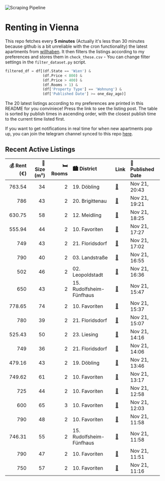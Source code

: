 ![Scraping Pipeline](https://github.com/AthomsG/renting-in-vienna/actions/workflows/run_pipeline.yml/badge.svg)


# Renting in Vienna

This repo fetches every **5 minutes** (Actually it's less than 30 minutes because github is a bit unreliable with the cron functionality) the latest apartments from [willhaben](https://www.willhaben.at/).
It then filters the listings according to my preferences and stores them in `check_these.csv` - You can change filter settings in the `filter_dataset.py` script.

```python
filtered_df = df[(df.State == 'Wien') & 
                 (df.Price < 800) &
                 (df.Price > 400) &
                 (df.Rooms > 1) &
                 (df['Property Type'] == 'Wohnung') &
                 (df['Published Date'] >= one_day_ago)]
```

The 20 latest listings according to my preferences are printed in this README for you conviniece! Press the link to see the listing post.
The table is sorted by publish times in ascending order, with the closest publish time to the current time listed first.

If you want to get notifications in real time for when new apartments pop up, you can join the telegram channel synced to this repo [here](https://t.me/+1HPAYOf5BSsyNTlk).

## Recent Active Listings

|   💰 Rent (€) |   📏 Size (m²) |   🛏️ Rooms | 🏙️ District              | Link                                                                                                                                                                                                         | 📅 Published Date   |
|-------------:|--------------:|-----------:|:-------------------------|:-------------------------------------------------------------------------------------------------------------------------------------------------------------------------------------------------------------|:-------------------|
|       763.54 |            34 |          2 | 19. Döbling              | [🔗](https://www.willhaben.at/iad/immobilien/d/mietwohnungen/wien/wien-1190-d%C3%B6bling/%2A%2Aerstbezug---hofseite%2A%2A-neubauwohnung-mit-balkon-in-sehr-guter-lage%21-1195879260/)                         | Nov 21, 20:43      |
|       786    |            43 |          2 | 20. Brigittenau          | [🔗](https://www.willhaben.at/iad/immobilien/d/mietwohnungen/wien/wien-1200-brigittenau/mietwohnung-im-20-bezirk-2085719919/)                                                                                 | Nov 21, 19:21      |
|       630.75 |            58 |          2 | 12. Meidling             | [🔗](https://www.willhaben.at/iad/immobilien/d/mietwohnungen/wien/wien-1120-meidling/2-zimmer-gemeindewohnung-%28direktvergabe%29-2008341971/)                                                                | Nov 21, 18:25      |
|       555.94 |            44 |          2 | 10. Favoriten            | [🔗](https://www.willhaben.at/iad/immobilien/d/mietwohnungen/wien/wien-1100-favoriten/2-zimmer-wohnung-mit-einbauk%C3%BCche-am-erlachplatz-1864700059/)                                                       | Nov 21, 17:27      |
|       749    |            43 |          2 | 21. Floridsdorf          | [🔗](https://www.willhaben.at/iad/immobilien/d/mietwohnungen/wien/wien-1210-floridsdorf/1210-wien---neubau---ostseitige-balkonwohnung-mit-perfektem-grundriss-2010887239/)                                    | Nov 21, 17:02      |
|       790    |            40 |          2 | 03. Landstraße           | [🔗](https://www.willhaben.at/iad/immobilien/d/mietwohnungen/wien/wien-1030-landstra%C3%9Fe/2-zi-wohnung-n%C3%A4he-belvedere-palast-1264996954/)                                                              | Nov 21, 16:55      |
|       502    |            46 |          2 | 02. Leopoldstadt         | [🔗](https://www.willhaben.at/iad/immobilien/d/mietwohnungen/wien/wien-1020-leopoldstadt/direktvergabe---top-lage:-voll-m%C3%B6blierte-2-zimmer--gemeindewohnung-im-1020-wien---vms-vor-01.09.24-1043703898/) | Nov 21, 16:36      |
|       650    |            43 |          2 | 15. Rudolfsheim-Fünfhaus | [🔗](https://www.willhaben.at/iad/immobilien/d/mietwohnungen/wien/wien-1150-rudolfsheim-f%C3%BCnfhaus/ruhige-zwei-zimmer-wohnung-1119146762/)                                                                 | Nov 21, 15:47      |
|       778.65 |            74 |          2 | 10. Favoriten            | [🔗](https://www.willhaben.at/iad/immobilien/d/mietwohnungen/wien/wien-1100-favoriten/helle-ca.-74-m%C2%B2-wohnung-mit-westseitiger-loggia-%21-992127259/)                                                    | Nov 21, 15:37      |
|       780    |            39 |          2 | 21. Floridsdorf          | [🔗](https://www.willhaben.at/iad/immobilien/d/mietwohnungen/wien/wien-1210-floridsdorf/top-gepflegte-helle-2-zimmer-wohnung-mit-balkon-in-ruhiger-lage-1654625958/)                                          | Nov 21, 15:07      |
|       525.43 |            50 |          2 | 23. Liesing              | [🔗](https://www.willhaben.at/iad/immobilien/d/mietwohnungen/wien/wien-1230-liesing/sch%C3%B6ne-gemeindewohnung-direktvergabe-1230-wien-1330485855/)                                                          | Nov 21, 14:16      |
|       749    |            36 |          2 | 21. Floridsdorf          | [🔗](https://www.willhaben.at/iad/immobilien/d/mietwohnungen/wien/wien-1210-floridsdorf/1210-wien---sensationelle-ruhige-neubau-gartenwohnung-inklusive-komplettk%C3%BCche-1513762631/)                       | Nov 21, 14:06      |
|       479.16 |            43 |          2 | 19. Döbling              | [🔗](https://www.willhaben.at/iad/immobilien/d/mietwohnungen/wien/wien-1190-d%C3%B6bling/gemeindewohnung-direktvergabe-1031470539/)                                                                           | Nov 21, 13:46      |
|       749.62 |            61 |          2 | 10. Favoriten            | [🔗](https://www.willhaben.at/iad/immobilien/d/mietwohnungen/wien/wien-1100-favoriten/helle-2-zimmer-altbauwohnung-1784266801/)                                                                               | Nov 21, 13:17      |
|       725    |            44 |          2 | 10. Favoriten            | [🔗](https://www.willhaben.at/iad/immobilien/d/mietwohnungen/wien/wien-1100-favoriten/top-erstbezug-mit-kleinem-balkon-1162558783/)                                                                           | Nov 21, 12:58      |
|       600    |            65 |          3 | 10. Favoriten            | [🔗](https://www.willhaben.at/iad/immobilien/d/mietwohnungen/wien/wien-1100-favoriten/praktische-gemeindewohnung---sonnige-lage-829873203/)                                                                   | Nov 21, 12:03      |
|       790    |            48 |          2 | 10. Favoriten            | [🔗](https://www.willhaben.at/iad/immobilien/d/mietwohnungen/wien/wien-1100-favoriten/2-zimmer-wohntraum-mit-balkon-im-viola-park-1011592335/)                                                                | Nov 21, 11:58      |
|       746.31 |            55 |          2 | 15. Rudolfsheim-Fünfhaus | [🔗](https://www.willhaben.at/iad/immobilien/d/mietwohnungen/wien/wien-1150-rudolfsheim-f%C3%BCnfhaus/charmante-2-zimmer-wohnung-am-sechshauser-g%C3%BCrtel%21-1142683402/)                                   | Nov 21, 11:58      |
|       790    |            47 |          2 | 10. Favoriten            | [🔗](https://www.willhaben.at/iad/immobilien/d/mietwohnungen/wien/wien-1100-favoriten/2-zimmer-wohnung-mit-balkon-im-viola-park-1566207186/)                                                                  | Nov 21, 11:51      |
|       750    |            57 |          2 | 10. Favoriten            | [🔗](https://www.willhaben.at/iad/immobilien/d/mietwohnungen/wien/wien-1100-favoriten/modernisierte-2-zimmer-wohnung-in-direkter-u-bahn-und-fh-campus-n%C3%A4he-1740397186/)                                  | Nov 21, 11:16      |

